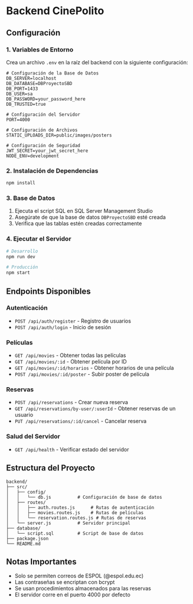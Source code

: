 # Backend CinePolito

## Configuración

### 1. Variables de Entorno

Crea un archivo `.env` en la raíz del backend con la siguiente configuración:

```env
# Configuración de la Base de Datos
DB_SERVER=localhost
DB_DATABASE=DBProyectoSBD
DB_PORT=1433
DB_USER=sa
DB_PASSWORD=your_password_here
DB_TRUSTED=true

# Configuración del Servidor
PORT=4000

# Configuración de Archivos
STATIC_UPLOADS_DIR=public/images/posters

# Configuración de Seguridad
JWT_SECRET=your_jwt_secret_here
NODE_ENV=development
```

### 2. Instalación de Dependencias

```bash
npm install
```

### 3. Base de Datos

1. Ejecuta el script SQL en SQL Server Management Studio
2. Asegúrate de que la base de datos `DBProyectoSBD` esté creada
3. Verifica que las tablas estén creadas correctamente

### 4. Ejecutar el Servidor

```bash
# Desarrollo
npm run dev

# Producción
npm start
```

## Endpoints Disponibles

### Autenticación
- `POST /api/auth/register` - Registro de usuarios
- `POST /api/auth/login` - Inicio de sesión

### Películas
- `GET /api/movies` - Obtener todas las películas
- `GET /api/movies/:id` - Obtener película por ID
- `GET /api/movies/:id/horarios` - Obtener horarios de una película
- `POST /api/movies/:id/poster` - Subir poster de película

### Reservas
- `POST /api/reservations` - Crear nueva reserva
- `GET /api/reservations/by-user/:userId` - Obtener reservas de un usuario
- `PUT /api/reservations/:id/cancel` - Cancelar reserva

### Salud del Servidor
- `GET /api/health` - Verificar estado del servidor

## Estructura del Proyecto

```
backend/
├── src/
│   ├── config/
│   │   └── db.js          # Configuración de base de datos
│   ├── routes/
│   │   ├── auth.routes.js      # Rutas de autenticación
│   │   ├── movies.routes.js    # Rutas de películas
│   │   └── reservation.routes.js # Rutas de reservas
│   └── server.js          # Servidor principal
├── database/
│   └── script.sql         # Script de base de datos
├── package.json
└── README.md
```

## Notas Importantes

- Solo se permiten correos de ESPOL (@espol.edu.ec)
- Las contraseñas se encriptan con bcrypt
- Se usan procedimientos almacenados para las reservas
- El servidor corre en el puerto 4000 por defecto
